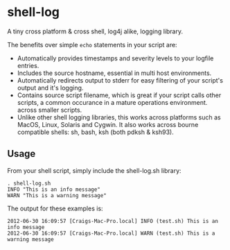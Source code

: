 shell-log
=========

A tiny cross platform & cross shell, log4j alike, logging library.

The benefits over simple `echo` statements in your script are:

-   Automatically provides timestamps and severity levels to your logfile
    entries.
-   Includes the source hostname, essential in multi host environments.
-   Automatically redirects output to stderr for easy filtering of your
    script's output and it's logging.
-   Contains source script filename, which is great if your script calls other
    scripts, a common occurance in a mature operations environment.
    across smaller scripts.
-   Unlike other shell logging libraries, this works across platforms such as
    MacOS, Linux, Solaris and Cygwin. It also works across bourne compatible
    shells: sh, bash, ksh (both pdksh & ksh93).

Usage
-----

From your shell script, simply include the shell-log.sh library:

    . shell-log.sh
    INFO "This is an info message"
    WARN "This is a warning message"

The output for these examples is:

    2012-06-30 16:09:57 [Craigs-Mac-Pro.local] INFO (test.sh) This is an info message
    2012-06-30 16:09:57 [Craigs-Mac-Pro.local] WARN (test.sh) This is a warning message


